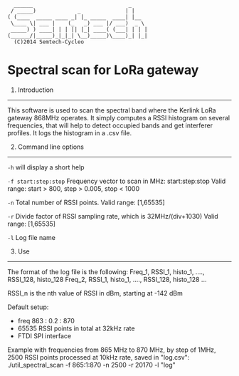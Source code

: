 	  ______                              _
	 / _____)             _              | |
	( (____  _____ ____ _| |_ _____  ____| |__
	 \____ \| ___ |    (_   _) ___ |/ ___)  _ \
	 _____) ) ____| | | || |_| ____( (___| | | |
	(______/|_____)_|_|_| \__)_____)\____)_| |_|
	  (C)2014 Semtech-Cycleo

Spectral scan for LoRa gateway
==============================


1. Introduction
----------------

This software is used to scan the spectral band where the Kerlink LoRa gateway 868MHz operates.
It simply computes a RSSI histogram on several frequencies, that will help to detect
occupied bands and get interferer profiles.
It logs the histogram in a .csv file.


2. Command line options
------------------------

`-h`
will display a short help

`-f start:step:stop`
Frequency vector to scan in MHz: start:step:stop
Valid range: start > 800, step > 0.005, stop < 1000

`-n`
Total number of RSSI points.
Valid range: [1,65535]

`-r`
Divide factor of RSSI sampling rate, which is 32MHz/(div+1030)
Valid range: [1,65535]

`-l`
Log file name


3. Use
-------

The format of the log file is the following:
Freq_1, RSSI_1, histo_1, ...., RSSI_128, histo_128
Freq_2, RSSI_1, histo_1, ...., RSSI_128, histo_128
...

RSSI_n is the nth value of RSSI in dBm, starting at -142 dBm

Default setup:
- freq 863 : 0.2 : 870
- 65535 RSSI points in total at 32kHz rate
- FTDI SPI interface

Example with frequencies from 865 MHz to 870 MHz, by step of 1MHz,
2500 RSSI points processed at 10kHz rate, saved in "log.csv":
./util_spectral_scan -f 865:1:870 -n 2500 -r 20170 -l "log"
